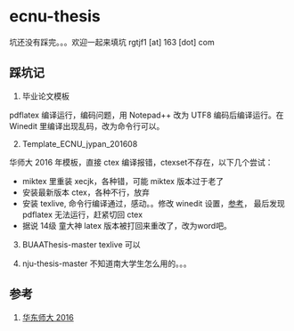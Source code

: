# ecnu-thesis

坑还没有踩完。。。欢迎一起来填坑 rgtjf1 [at] 163 [dot] com

## 踩坑记

1. 毕业论文模板

pdflatex 编译运行，编码问题，用 Notepad++ 改为 UTF8 编码后编译运行。在 Winedit 里编译出现乱码，改为命令行可以。

2. Template_ECNU_jypan_201608

华师大 2016 年模板，直接 ctex 编译报错，ctexset不存在，以下几个尝试：

- miktex 里重装 xecjk，各种错，可能 miktex 版本过于老了
- 安装最新版本 ctex，各种不行，放弃
- 安装 texlive, 命令行编译通过，感动。。修改 winedit 设置，[参考](http://tieba.baidu.com/p/4132469168)， 最后发现 pdflatex 无法运行，赶紧切回 ctex
- 据说 14级 童大神 latex 版本被打回来重改了，改为word吧。

3. BUAAThesis-master
  texlive 可以
  
4. nju-thesis-master
   不知道南大学生怎么用的。。。



## 参考

1. [华东师大 2016](http://www.latexstudio.net/archives/8789)
